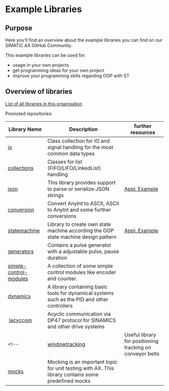 # Example Libraries

## Purpose

Here you'll find an overview about the example libraries you can find on our SIMATIC AX GitHub Community.

This example libraries can be used for:

- usage in your own projects
- get programming ideas for your own project
- improve your programming skills regarding OOP with ST

## Overview of libraries

[List of all libraries in this organisation](https://github.com/search?q=topic%3Alibrary+org%3Asimatic-ax+fork%3Atrue&type=repositories)

Promoted repositories:

| Library Name | Description | further resources |
|-|-|-|
| [io](https://github.com/simatic-ax/io)                                            | Class collection for IO and signal handling for the most common data types    |   |
| [collections](https://github.com/simatic-ax/collections)                          | Classes for list (FIFO/LIFO/LinkedList) handling                              |   |
| [json](https://github.com/simatic-ax/Json)                                        | This library provides support to parse or serialize JSON strings              | [Appl. Example](https://github.com/simatic-ax/ae-json-library)  |
| [conversion](https://github.com/simatic-ax/conversion)                            | Convert AnyInt to ASCII, ASCII to AnyInt and some further conversions         |   |
| [statemachine](https://github.com/simatic-ax/statemachine)                        | Library to create own state machine according the OOP state machine design pattern      |  [Appl. Example](https://github.com/simatic-ax/ae-sortingline)    |
| [generators](https://github.com/simatic-ax/Generators) | Contains a pulse generator with a adjustable pulse, pause duration | |
| [simple-control-modules](https://github.com/simatic-ax/simple-control-modules)    | A collection of some simple control modules like encoder and counter.         |   |
| [dynamics](https://github.com/simatic-ax/dynamics)                                | A library containing basic tools for dynamical systems such as the PID and other controllers | |
| [lacyccom](https://github.com/simatic-ax/lacyccom)                                | Acyclic communication via DP47 protocol for SINAMICS and other drive systems | |
<!-- | [windowtracking](https://github.com/simatic-ax/windowtracking)                    | Useful library for positioning tracking on conveyor belts                     | [Appl. Example](https://github.com/simatic-ax/ae-sortingline) |
| [mocks](https://github.com/simatic-ax/mocks)                                      | Mocking is an important topic for unit testing with AX. This library contains some predefined mocks ||  -->
